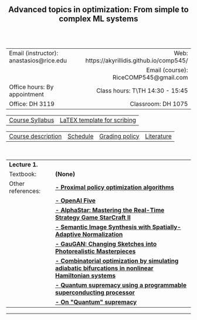 <h2 align="center"><b> Advanced topics in optimization: From simple to complex ML systems</b> </h2>

<br>
<br>

<table style="width:100%">  
  <tr>
    <td>Email (instructor): anastasios@rice.edu</td>
    <td align="right">Web: https://akyrillidis.github.io/comp545/</td> 
  </tr>
  <tr>
    <td> </td>
    <td align="right">Email (course): RiceCOMP545@gmail.com</td> 
  </tr>
  <tr>
    <td>Office hours: By appointment </td>
    <td align="right">Class hours: T\TH 14:30 - 15:45</td> 
  </tr>
  <tr>
    <td>Office: DH 3119</td>
    <td align="right">Classroom: DH 1075 </td> 
  </tr>
</table>

<table style="width:100%">  
  <tr> 
    <td align="center"><a href="./Syllabus.pdf">Course Syllabus</a></td>
    <td align="center"><a href="./scribe_template.zip">LaTEX template for scribing</a></td>
  </tr>
</table>

<table style="width:100%">  
  <tr> 
    <td align="left"><a href="http://akyrillidis.github.io/comp545/">Course description</a></td>
    <td align="left"><a href="http://akyrillidis.github.io/comp545/schedule.html">Schedule</a></td> 
    <td align="left"><a href="http://akyrillidis.github.io/comp545/grading.html">Grading policy</a></td> 
    <td align="left"><a href="http://akyrillidis.github.io/comp545/literature.html">Literature</a></td> 
  </tr>
</table>

<table style="width:100%">  
  <col width="25%">
  <col width="75%">  
  <tr>
    <td><b>Lecture 1.</b></td>
  </tr>
  <tr>
    <td>Textbook: </td>
    <td align="left"><b> (None) </b></td>
  </tr>
  <br>
  <tr>
    <td>Other references: </td>
    <td align="left"><b><a href="https://arxiv.org/pdf/1707.06347.pdf">- Proximal policy optimization algorithms</a></b></td>    
  </tr>  
  <tr>
    <td></td>
    <td align="left"><b><a href="https://openai.com/blog/openai-five/">- OpenAI Five</a></b></td>    
  </tr> 
  <tr>
    <td></td>
    <td align="left"><b><a href="https://deepmind.com/blog/article/alphastar-mastering-real-time-strategy-game-starcraft-ii">- AlphaStar: Mastering the Real-Time Strategy Game StarCraft II</a></b></td>    
  </tr> 
  <tr>
    <td></td>
    <td align="left"><b><a href="https://arxiv.org/pdf/1903.07291.pdf">- Semantic Image Synthesis with Spatially-Adaptive Normalization</a></b></td> 
  </tr> 
  <tr>
    <td></td>
    <td align="left"><b><a href="https://www.youtube.com/watch?v=p5U4NgVGAwg">- GauGAN: Changing Sketches into Photorealistic Masterpieces </a></b></td> 
  </tr> 
  <tr>
    <td></td>
    <td align="left"><b><a href="https://advances.sciencemag.org/content/5/4/eaav2372">- Combinatorial optimization by simulating adiabatic bifurcations in nonlinear Hamiltonian systems </a></b></td> 
  </tr> 
  <tr>
    <td></td>
    <td align="left"><b><a href="https://www.nature.com/articles/s41586-019-1666-5">- Quantum supremacy using a programmable superconducting processor </a></b></td> 
  </tr> 
  <tr>
    <td></td>
    <td align="left"><b><a href="https://www.ibm.com/blogs/research/2019/10/on-quantum-supremacy/">- On "Quantum" supremacy </a></b></td> 
  </tr> 

</table>

<hr/>


